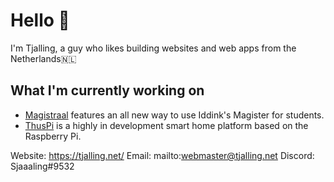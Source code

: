 # Hello 👋

I'm Tjalling, a guy who likes building websites and web apps from the Netherlands🇳🇱

## What I'm currently working on
- [Magistraal](./magistraal-app) features an all new way to use Iddink's Magister for students.
- [ThusPi](./thuspi) is a highly in development smart home platform based on the Raspberry Pi.

Website: https://tjalling.net/
Email: mailto:webmaster@tjalling.net
Discord: Sjaaaling#9532
